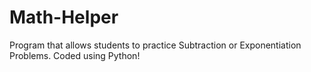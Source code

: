 # Math-Helper
Program that allows students to practice Subtraction or Exponentiation Problems. Coded using Python!

